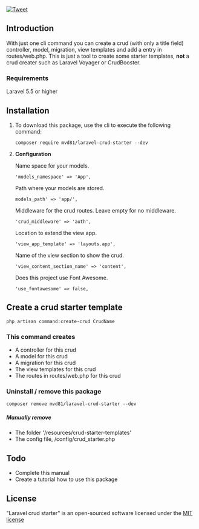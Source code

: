 [![Tweet](https://img.shields.io/twitter/url/http/shields.io.svg?style=social)](https://twitter.com/intent/tweet?text=An%20intelligent%20code%20generator%20for%20Laravel%20framework%20which%20will%20save%20you%20lots%20of%20time!&url=https://github.com/CrestApps/laravel-code-generator&hashtags=laravel,laravel-code-generator,laravel-crud,code-generator,crud-generator,laravel-crud-generator)

## Introduction

With just one cli command you can create a crud (with only a title field) controller, model, migration, view templates and add a entry in routes/web.php.
This is just a tool to create some starter templates, **not** a crud creater such as Laravel Voyager or CrudBooster.

### Requirements
Laravel 5.5 or higher

## Installation

1. To download this package, use the cli to execute the following command:

	```
	composer require mvd81/laravel-crud-starter --dev
	````

2. **Configuration**

	Name space for your models.
	````
	'models_namespace' => 'App',
	````

	Path where your models are stored.
	````
	models_path' => 'app/',
	````
	
	Middleware for the crud routes. Leave empty for no middleware.
    ````
    'crud_middleware' => 'auth',
    ````
    	
	Location to extend the view app.
	````
	'view_app_template' => 'layouts.app',
	````
	
	Name of the view section to show the crud.
	````
	'view_content_section_name' => 'content',
	````
	
	Does this project use Font Awesome.
	````
	'use_fontawesome' => false,
	````
	
    	
	
## Create a crud starter template

````
php artisan command:create-crud CrudName
````

### This command creates
<ul>
	<li>A controller for this crud</li>
	<li>A model for this crud</li>
	<li>A migration for this crud</li>
	<li>The view templates for this crud</li>
	<li>The routes in routes/web.php for this crud</li>
</ul>

### Uninstall / remove this package
```
composer remove mvd81/laravel-crud-starter --dev
```
##### Manually remove 
<ul>
<li>The folder '/resources/crud-starter-templates'</li>
<li>The config file, /config/crud_starter.php</li>
</ul>

## Todo
<ul>
	<li>Complete this manual</li>
	<li>Create a tutorial how to use this package</li>
</ul>

## License

"Laravel crud starter" is an open-sourced software licensed under the <a href="https://opensource.org/licenses/MIT" target="_blank" title="MIT license">MIT license</a>

